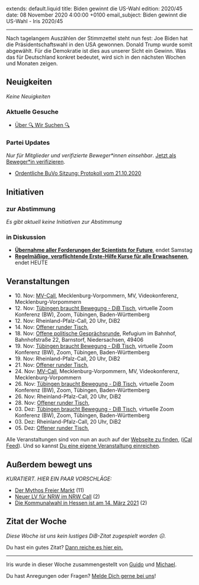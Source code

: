 
extends: default.liquid
title: Biden gewinnt die US-Wahl
edition: 2020/45
date: 08 November 2020 4:00:00 +0100
email_subject: Biden gewinnt die US-Wahl - Iris 2020/45

---
Nach tagelangem Auszählen der Stimmzettel steht nun fest: Joe Biden hat die Präsidentschaftswahl in den USA gewonnen. Donald Trump wurde somit abgewählt. Für die Demokratie ist dies aus unserer Sicht ein Gewinn. Was das für Deutschland konkret bedeutet, wird sich in den nächsten Wochen und Monaten zeigen.

## Neuigkeiten

_Keine Neuigkeiten_

### Aktuelle Gesuche

 - [Über 🔍 Wir Suchen 🔍](https://marktplatz.bewegung.jetzt/t/ueber-wir-suchen/8837)

### Partei Updates

_Nur für Mitglieder und verifizierte Beweger\*innen einsehbar_. [Jetzt als Beweger\*in verifizieren](https://bewegung.jetzt/bewegerin-werden/).

 - [Ordentliche BuVo Sitzung: Protokoll vom 21.10.2020](https://marktplatz.bewegung.jetzt/t/ordentliche-buvo-sitzung-protokoll-vom-21-10-2020/36159)

## Initiativen

### zur Abstimmung
_Es gibt aktuell keine Initiativen zur Abstimmung_

### in Diskussion
 - **[Übernahme aller Forderungen der Scientists for Future](https://abstimmen.bewegung.jetzt/initiative/304-ubernahme-aller-forderungen-der-scientists-for-future)**, endet Samstag
 - **[Regelmäßige, verpflichtende Erste-Hilfe Kurse für alle Erwachsenen](https://abstimmen.bewegung.jetzt/initiative/302-regelmaige-verpflichtende-erste-hilfe-kurse-fur-alle-erwachsenen)**, endet HEUTE


## Veranstaltungen

 - 10.&nbsp;Nov: [MV-Call](https://bewegung.jetzt/veranstaltungen/mv-call/), Mecklenburg-Vorpommern, MV, Videokonferenz, Mecklenburg-Vorpommern
 - 12.&nbsp;Nov: [Tübingen braucht Bewegung - DiB Tisch](https://bewegung.jetzt/veranstaltungen/tuebingen-braucht-bewegung-dib-tisch-2-2020-11-12/), virtuelle Zoom Konferenz (BW), Zoom, Tübingen, Baden-Württemberg
 - 12.&nbsp;Nov: Rheinland-Pfalz-Call, 20 Uhr, DiB2
 - 14.&nbsp;Nov: [Offener runder Tisch](https://bewegung.jetzt/veranstaltungen/offener-runder-tisch-2020-11-14/), 
 - 18.&nbsp;Nov: [Offene politische Gesprächsrunde](https://bewegung.jetzt/veranstaltungen/offene-politische-gespraechsrunde-2020-11-18/), Refugium im Bahnhof, Bahnhofstraße 22, Barnstorf, Niedersachsen, 49406
 - 19.&nbsp;Nov: [Tübingen braucht Bewegung - DiB Tisch](https://bewegung.jetzt/veranstaltungen/tuebingen-braucht-bewegung-dib-tisch-2-2020-11-19/), virtuelle Zoom Konferenz (BW), Zoom, Tübingen, Baden-Württemberg
 - 19.&nbsp;Nov: Rheinland-Pfalz-Call, 20 Uhr, DiB2
 - 21.&nbsp;Nov: [Offener runder Tisch](https://bewegung.jetzt/veranstaltungen/offener-runder-tisch-2020-11-21/), 
 - 24.&nbsp;Nov: [MV-Call](https://bewegung.jetzt/veranstaltungen/mv-call/), Mecklenburg-Vorpommern, MV, Videokonferenz, Mecklenburg-Vorpommern
 - 26.&nbsp;Nov: [Tübingen braucht Bewegung - DiB Tisch](https://bewegung.jetzt/veranstaltungen/tuebingen-braucht-bewegung-dib-tisch-2-2020-11-26/), virtuelle Zoom Konferenz (BW), Zoom, Tübingen, Baden-Württemberg
 - 26.&nbsp;Nov: Rheinland-Pfalz-Call, 20 Uhr, DiB2
 - 28.&nbsp;Nov: [Offener runder Tisch](https://bewegung.jetzt/veranstaltungen/offener-runder-tisch-2020-11-28/), 
 - 03.&nbsp;Dez: [Tübingen braucht Bewegung - DiB Tisch](https://bewegung.jetzt/veranstaltungen/tuebingen-braucht-bewegung-dib-tisch-2-2020-12-03/), virtuelle Zoom Konferenz (BW), Zoom, Tübingen, Baden-Württemberg
 - 03.&nbsp;Dez: Rheinland-Pfalz-Call, 20 Uhr, DiB2
 - 05.&nbsp;Dez: [Offener runder Tisch](https://bewegung.jetzt/veranstaltungen/offener-runder-tisch-2020-12-05/), 


Alle Veranstaltungen sind von nun an auch auf der [Webseite zu finden](https://bewegung.jetzt/veranstaltungen/), ([iCal Feed](https://bewegung.jetzt/?ical=1)). Und so kannst [Du eine eigene Veranstaltung einreichen](https://marktplatz.bewegung.jetzt/t/eine-veranstaltung-auf-der-webseite-einreichen/21379).


## Außerdem bewegt uns

_KURATIERT. HIER EIN PAAR VORSCHLÄGE:_
 - [Der Mythos Freier Markt](https://marktplatz.bewegung.jetzt/t/der-mythos-freier-markt/36362) (11)
 - [Neuer LV für NRW im NRW Call](https://marktplatz.bewegung.jetzt/t/neuer-lv-fuer-nrw-im-nrw-call/36305) (2)
 - [Die Kommunalwahl in Hessen ist am 14. März 2021](https://marktplatz.bewegung.jetzt/t/die-kommunalwahl-in-hessen-ist-am-14-maerz-2021/36380) (2)


## Zitat der Woche
_Diese Woche ist uns kein lustiges DiB-Zitat zugespielt worden ☹._

Du hast ein gutes Zitat? [Dann reiche es hier ein.](https://marktplatz.bewegung.jetzt/t/fortsetzung-lustige-dib-zitate/24431)


---

Iris wurde in dieser Woche zusammengestellt von [Guido](https://marktplatz.bewegung.jetzt/u/Guido/) und [Michael](https://marktplatz.bewegung.jetzt/u/MichaelVoss/).

Du hast Anregungen oder Fragen? [Melde Dich gerne bei uns](https://marktplatz.bewegung.jetzt/t/neu-iris-die-woechtliche-zusammenfasssung-zum-sonntagsbrunch/10990)!

